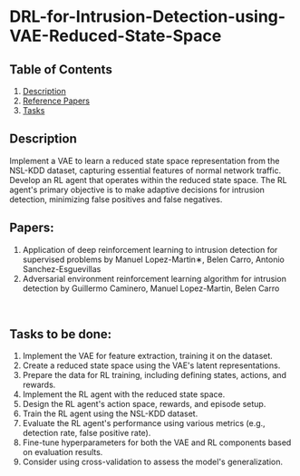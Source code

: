 # DRL-for-Intrusion-Detection-using-VAE-Reduced-State-Space

## Table of Contents
1. [Description](#desc)
2. [Reference Papers](#papers)
3. [Tasks](#tasks)

<a name="desc"></a>
## Description
 Implement a VAE to learn a reduced state space representation from the NSL-KDD dataset, capturing essential features of normal network traffic.  Develop an RL agent that operates within the reduced state space. The RL agent's primary objective is to make adaptive decisions for intrusion detection, minimizing false positives and false negatives.
</br>

<a name="papers"></a>
## Papers:
1. Application of deep reinforcement learning to intrusion detection for supervised problems by Manuel Lopez-Martin∗, Belen Carro, Antonio Sanchez-Esguevillas
2. Adversarial environment reinforcement learning algorithm for intrusion detection by Guillermo Caminero, Manuel Lopez-Martin, Belen Carro
 
</br>

<a name="tasks"></a>
## Tasks to be done:
1. Implement the VAE for feature extraction, training it on the dataset.
2. Create a reduced state space using the VAE's latent representations.
3. Prepare the data for RL training, including defining states, actions, and rewards.
4. Implement the RL agent with the reduced state space.
5. Design the RL agent's action space, rewards, and episode setup.
6. Train the RL agent using the NSL-KDD dataset.
7. Evaluate the RL agent's performance using various metrics (e.g., detection rate, false positive rate).
8. Fine-tune hyperparameters for both the VAE and RL components based on evaluation results.
9. Consider using cross-validation to assess the model's generalization.



